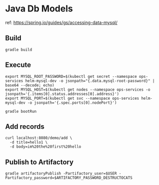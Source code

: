 # Java Db Models

ref: https://spring.io/guides/gs/accessing-data-mysql/


## Build

```
gradle build
```


## Execute

```
export MYSQL_ROOT_PASSWORD=$(kubectl get secret --namespace ops-services helm-mysql-dev -o jsonpath="{.data.mysql-root-password}" | base64 --decode; echo)
export MYSQL_HOST=$(kubectl get nodes --namespace ops-services -o jsonpath='{.items[0].status.addresses[0].address}')
export MYSQL_PORT=$(kubectl get svc --namespace ops-services helm-mysql-dev -o jsonpath='{.spec.ports[0].nodePort}')

gradle bootRun
```


## Add records

```
curl localhost:8080/demo/add \
  -d title=hello1 \
  -d body=im%20the%20first%20hello
```

## Publish to Artifactory

```
gradle artifactoryPublish -Partifactory_user=$USER -Partifactory_password=$ARTIFACTORY_PASSWORD_DESTRUCTOCATS
```
